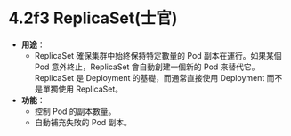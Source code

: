 # 4.2f3 ReplicaSet(士官)


- **用途**：
	- ReplicaSet 確保集群中始終保持特定數量的 Pod 副本在運行。如果某個 Pod 意外終止，ReplicaSet 會自動創建一個新的 Pod 來替代它。ReplicaSet 是 Deployment 的基礎，而通常直接使用 Deployment 而不是單獨使用 ReplicaSet。
- **功能**：
	- 控制 Pod 的副本數量。
	- 自動補充失敗的 Pod 副本。